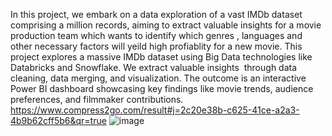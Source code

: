In this project, we embark on a data exploration of a vast IMDb dataset comprising a million records, aiming to extract valuable insights for a movie production team which wants to identify which genres , languages and other necessary factors will yeild high profiablity for a new movie. This project explores a massive IMDb dataset using Big Data technologies like Databricks and Snowflake. We extract valuable insights  through data cleaning, data merging, and visualization. The outcome is an interactive Power BI dashboard showcasing key findings like movie trends, audience preferences, and filmmaker contributions.
https://www.compress2go.com/result#j=2c20e38b-c625-41ce-a2a3-4b9b62cff5b6&qr=true
![image](https://github.com/Rushikesh58/ImbdDatabricks/assets/53075091/ee361328-c365-4aca-84dc-2653b4e6e39c)
